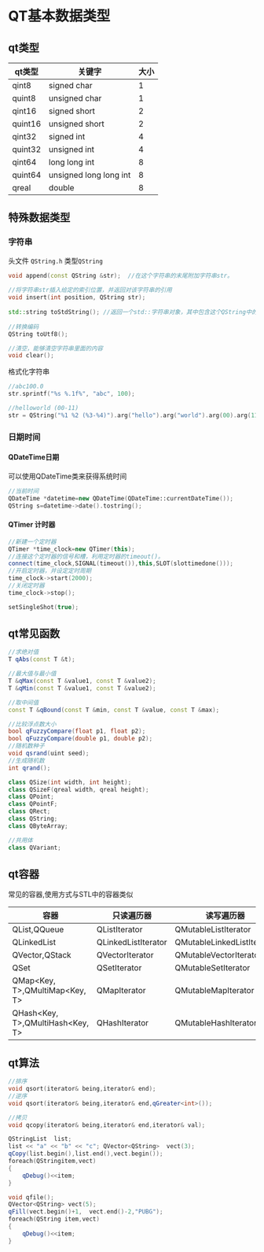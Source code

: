 # QT基本数据类型

## qt类型

| qt类型  | 关键字                 | 大小 |
| ------- | ---------------------- | ---- |
| qint8   | signed char            | 1    |
| quint8  | unsigned char          | 1    |
| qint16  | signed short           | 2    |
| quint16 | unsigned short         | 2    |
| qint32  | signed int             | 4    |
| quint32 | unsigned int           | 4    |
| qint64  | long long int          | 8    |
| quint64 | unsigned long long int | 8    |
| qreal   | double                 | 8    |

## 特殊数据类型

### 字符串

头文件 `QString.h`  类型`QString`

```cpp
void append(const QString &str);  //在这个字符串的末尾附加字符串str。
    
//将字符串str插入给定的索引位置，并返回对该字符串的引用
void insert(int position, QString str);  
    
std::string toStdString(); //返回一个std::字符串对象，其中包含这个QString中的数据。
 
//转换编码
QString toUtf8();

//清空，能够清空字符串里面的内容
void clear(); 
```

格式化字符串

```cpp
//abc100.0
str.sprintf("%s %.1f%", "abc", 100); 

//helloworld (00-11)
str = QString("%1 %2 (%3-%4)").arg("hello").arg("world").arg(00).arg(11);
```

### 日期时间

#### QDateTime日期

可以使用QDateTime类来获得系统时间

```cpp
//当前时间
QDateTime *datetime=new QDateTime(QDateTime::currentDateTime());  
QString s=datetime->date().tostring();
```

#### QTimer 计时器

```cpp
//新建一个定时器
QTimer *time_clock=new QTimer(this);
//连接这个定时器的信号和槽，利用定时器的timeout()。
connect(time_clock,SIGNAL(timeout()),this,SLOT(slottimedone()));
//开启定时器，并设定定时周期
time_clock->start(2000);
//关闭定时器
time_clock->stop();

setSingleShot(true);	
```



## qt常见函数

```cpp
//求绝对值
T qAbs(const T &t);

//最大值与最小值
T &qMax(const T &value1, const T &value2); 
T &qMin(const T &value1, const T &value2);

//取中间值
const T &qBound(const T &min, const T &value, const T &max);

//比较浮点数大小
bool qFuzzyCompare(float p1, float p2);
bool qFuzzyCompare(double p1, double p2);
//随机数种子
void qsrand(uint seed);
//生成随机数
int qrand();

class QSize(int width, int height); 
class QSizeF(qreal width, qreal height);
class QPoint;
class QPointF;
class QRect;
class QString;
class QByteArray;

//共用体
class QVariant;
```



## qt容器

常见的容器,使用方式与STL中的容器类似

| 容器                             | 只读遍历器             | 读写遍历器                    |
| -------------------------------- | ---------------------- | ----------------------------- |
| QList<T>,QQueue<T>               | QListIterator<T>       | QMutableListIterator<T>       |
| QLinkedList<T>                   | QLinkedListIterator<T> | QMutableLinkedListIterator<T> |
| QVector<T>,QStack<T>             | QVectorIterator<T>     | QMutableVectorIterator<T>     |
| QSet<T>                          | QSetIterator<T>        | QMutableSetIterator<T>        |
| QMap<Key, T>,QMultiMap<Key, T>   | QMapIterator<T>        | QMutableMapIterator<T>        |
| QHash<Key, T>,QMultiHash<Key, T> | QHashIterator<T>       | QMutableHashIterator<T>       |



## qt算法

```cpp
//排序
void qsort(iterator& being,iterator& end);
//逆序
void qsort(iterator& being,iterator& end,qGreater<int>());

//拷贝
void qcopy(iterator& being,iterator& end,iterator& val);

QStringList  list;
list << "a" << "b" << "c"; QVector<QString>  vect(3);
qCopy(list.begin(),list.end(),vect.begin()); 
foreach(QStringitem,vect)
{
    qDebug()<<item;
}

void qfile();
QVector<QString> vect(5);
qFill(vect.begin()+1,  vect.end()-2,"PUBG"); 
foreach(QString item,vect)
{
    qDebug()<<item;
}

```



